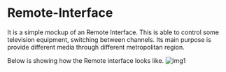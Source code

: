 # Remote-Interface
It is a simple mockup of an Remote Interface. This is able to control some television equipment, switching between channels. Its main purpose is provide different media through different metropolitan region.

Below is showing how the Remote interface looks like. 
![img1](https://user-images.githubusercontent.com/19958282/32416071-34c4f3ec-c22a-11e7-9e95-5e69dab7e1c2.png)
